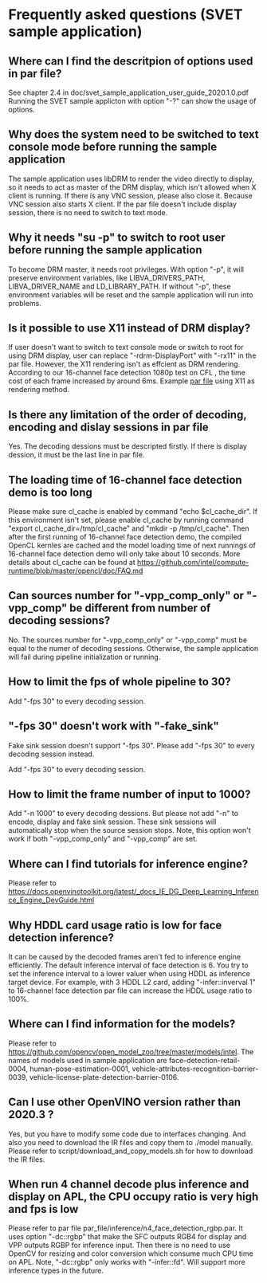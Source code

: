 # Frequently asked questions (SVET sample application)

## Where can I find the descritpion of options used in par file?
See chapter 2.4 in doc/svet_sample_application_user_guide_2020.1.0.pdf
Running the SVET sample applicton with option "-?" can show the usage of options.

## Why does the system need to be switched to text console mode before running the sample application
The sample application uses libDRM to render the video directly to display, so it needs to act as master of the DRM display, which isn't allowed when X client is running. If there is any VNC session, please also close it. Because VNC session also starts X client. 
If the par file doesn't include display session, there is no need to switch to text mode.

## Why it needs "su -p" to switch to root user before running the sample application
To become DRM master, it needs root privileges. With option "-p", it will preserve environment variables, like LIBVA_DRIVERS_PATH, LIBVA_DRIVER_NAME and LD_LIBRARY_PATH. If without "-p", these environment variables will be reset and the sample application will run into problems.

## Is it possible to use X11 instead of DRM display?
If user doesn't want to switch to text console mode or switch to root for using DRM display, user can replace "-rdrm-DisplayPort" with "-rx11" in the par file. However, the X11 rendering isn't as effcient as DRM rendering. According to our 16-channel face detection 1080p test on CFL , the time cost of each frame increased by around 6ms. Example [par file](./par_file/inference/n16_face_detection_1080p_x11.par) using X11 as rendering method. 

## Is there any limitation of the order of decoding, encoding and dislay sessions in par file
Yes. The decoding dessions must be descripted firstly. If there is display dession, it must be the last line in par file.

## The loading time of 16-channel face detection demo is too long
Please make sure cl_cache is enabled by command "echo $cl_cache_dir". If this environment isn't set, please enable cl_cache by running command "export cl_cache_dir=/tmp/cl_cache" and "mkdir -p /tmp/cl_cache". Then after the first running of 16-channel face detection demo, the compiled OpenCL kernles are cached and the model loading time of next runnings of 16-channel face detection demo will only take about 10 seconds.
More details about cl_cache can be found at https://github.com/intel/compute-runtime/blob/master/opencl/doc/FAQ.md

## Can sources number for "-vpp_comp_only" or "-vpp_comp" be different from number of decoding sessions?  
No. The sources number for "-vpp_comp_only" or "-vpp_comp" must be equal to the numer of decoding sessions. Otherwise, the sample application will fail during pipeline initialization or running. 

## How to limit the fps of whole pipeline to 30?
Add "-fps 30" to every decoding session.

## "-fps 30" doesn't work with "-fake_sink"
Fake sink session doesn't support "-fps 30". Please add "-fps 30" to every decoding session instead.

Add "-fps 30" to every decoding session.
## How to limit the frame number of input to 1000?
Add "-n 1000" to every decoding dessions. But please not add "-n" to encode, display and fake sink session. These sink sessions will automatically stop when the source session stops. Note, this option won't work if both "-vpp_comp_only" and "-vpp_comp" are set. 

## Where can I find tutorials for inference engine?
Please refer to https://docs.openvinotoolkit.org/latest/_docs_IE_DG_Deep_Learning_Inference_Engine_DevGuide.html

## Why HDDL card usage ratio is low for face detection inference?
It can be caused by the decoded frames aren't fed to inference engine efficiently. The default inference interval of face detection is 6. You try to set the inference interval to a lower valuer when using HDDL as inference target device. For example, with 3 HDDL L2 card, adding "-infer::inverval 1" to 16-channel face detection par file can increase the HDDL usage ratio to 100%.  

## Where can I find information for the models?
Please refer to https://github.com/opencv/open_model_zoo/tree/master/models/intel. The names of models used in sample application are
face-detection-retail-0004, human-pose-estimation-0001, vehicle-attributes-recognition-barrier-0039, vehicle-license-plate-detection-barrier-0106.

## Can I use other OpenVINO version rather than 2020.3 ?
Yes, but you have to modify some code due to interfaces changing. And also you need to download the IR files and copy them to ./model manually. Please refer to script/download_and_copy_models.sh for how to download the IR files.

## When run 4 channel decode plus inference and display on APL, the CPU occupy ratio is very high and fps is low
Please refer to par file par_file/inference/n4_face_detection_rgbp.par. It uses option "-dc::rgbp" that make the SFC outputs RGB4 for display and VPP outputs RGBP for inference input. Then there is no need to use OpenCV for resizing and color conversion which consume much CPU time on APL.
Note, "-dc::rgbp" only works with "-infer::fd". Will support more inference types in the future.
